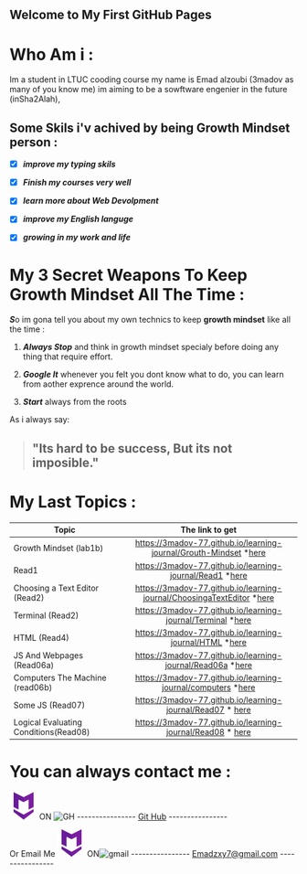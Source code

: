## Welcome to My First GitHub Pages

# Who Am i :

Im a student in LTUC cooding course my name is Emad alzoubi (3madov as many of you know me)
im aiming to be a sowftware engenier in the future (inSha2Alah), 

## Some Skils i'v achived by being Growth Mindset person :

- [x] ***improve my typing skils***
- [x] ***Finish my courses very well***
- [x] ***learn more about Web Devolpment***
- [x] ***improve my English languge***
- [x] ***growing in my work and life***


# My 3 Secret Weapons To Keep **Growth Mindset** All The Time :

***S***o im gona tell you about my own technics to keep **growth mindset** like all the time :
1. ***Always Stop*** and think in growth mindset specialy before doing any thing that require effort.

2. ***Google It*** whenever you felt you dont know what to do, you can learn from aother exprence around the world.

3. ***Start*** always from the roots


As i always say:
>## "Its hard to be success, But its not imposible."



# My Last Topics :
 
|           Topic                |                          The link to get                         |
| ------------------------------ |:----------------------------------------------------------------:|
|      Growth Mindset (lab1b)    | https://3madov-77.github.io/learning-journal/Grouth-Mindset   *[here](https://3madov-77.github.io/learning-journal/Grouth-Mindset)      |
|          Read1                 | https://3madov-77.github.io/learning-journal/Read1  *[here](https://3madov-77.github.io/learning-journal/Read1)               |
| Choosing a Text Editor (Read2) | https://3madov-77.github.io/learning-journal/ChoosingaTextEditor  *[here](https://3madov-77.github.io/learning-journal/ChoosingaTextEditor) |
|       Terminal (Read2)         | https://3madov-77.github.io/learning-journal/Terminal *[here](https://3madov-77.github.io/learning-journal/Terminal)            |
|       HTML (Read4)         | https://3madov-77.github.io/learning-journal/HTML *[here](https://3madov-77.github.io/learning-journal/HTML)            |
JS And Webpages (Read06a)|https://3madov-77.github.io/learning-journal/Read06a *[here](https://3madov-77.github.io/learning-journal/Read06a)|
Computers The Machine (read06b)| https://3madov-77.github.io/learning-journal/computers *[here](https://3madov-77.github.io/learning-journal/computers)|
| Some JS (Read07)| https://3madov-77.github.io/learning-journal/Read07 * [here](https://3madov-77.github.io/learning-journal/Read07)|
|Logical Evaluating Conditions(Read08)| https://3madov-77.github.io/learning-journal/Read08 * [here](https://3madov-77.github.io/learning-journal/Read08)|



# You can always contact me :

![logo](https://github.com/adam-p/markdown-here/raw/master/src/common/images/icon48.png "Conact me")
ON ![GH](https://github.githubassets.com/images/modules/logos_page/GitHub-Mark.png)
 ---------------- [Git Hub](https://github.com/3madov-77) ----------------

Or Email Me 
![logo](https://github.com/adam-p/markdown-here/raw/master/src/common/images/icon48.png "Conact me")
ON![gmail](https://upload.wikimedia.org/wikipedia/commons/4/4e/Gmail_Icon.png)
 ---------------- Emadzxy7@gmail.com ----------------


